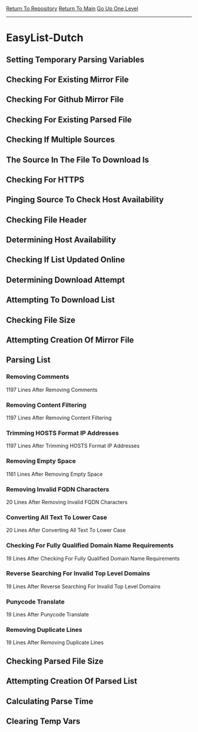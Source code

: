 [Return To Repository](https://github.com/DigitalWarrior/piholeparser/)
[Return To Main](https://github.com/DigitalWarrior/piholeparser/blob/master/RecentRunLogs/Mainlog.md)
[Go Up One Level](https://github.com/DigitalWarrior/piholeparser/blob/master/RecentRunLogs/TopLevelScripts/30-Processing-External-Blacklists.md)
____________________________________
# EasyList-Dutch
## Setting Temporary Parsing Variables
## Checking For Existing Mirror File
## Checking For Github Mirror File
## Checking For Existing Parsed File
## Checking If Multiple Sources
## The Source In The File To Download Is
## Checking For HTTPS
## Pinging Source To Check Host Availability
## Checking File Header
## Determining Host Availability
## Checking If List Updated Online
## Determining Download Attempt
## Attempting To Download List
## Checking File Size
## Attempting Creation Of Mirror File
## Parsing List
### Removing Comments
1197 Lines After Removing Comments
### Removing Content Filtering
1197 Lines After Removing Content Filtering
### Trimming HOSTS Format IP Addresses
1197 Lines After Trimming HOSTS Format IP Addresses
### Removing Empty Space
1161 Lines After Removing Empty Space
### Removing Invalid FQDN Characters
20 Lines After Removing Invalid FQDN Characters
### Converting All Text To Lower Case
20 Lines After Converting All Text To Lower Case
### Checking For Fully Qualified Domain Name Requirements
19 Lines After Checking For Fully Qualified Domain Name Requirements
### Reverse Searching For Invalid Top Level Domains
19 Lines After Reverse Searching For Invalid Top Level Domains
### Punycode Translate
19 Lines After Punycode Translate
### Removing Duplicate Lines
19 Lines After Removing Duplicate Lines
## Checking Parsed File Size
## Attempting Creation Of Parsed List
## Calculating Parse Time
## Clearing Temp Vars
